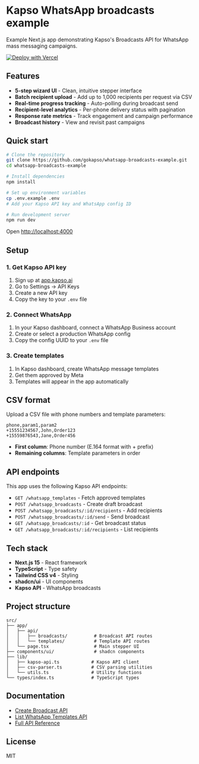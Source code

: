 # Kapso WhatsApp broadcasts example

Example Next.js app demonstrating Kapso's Broadcasts API for WhatsApp mass messaging campaigns.

[![Deploy with Vercel](https://vercel.com/button)](https://vercel.com/new/clone?repository-url=https%3A%2F%2Fgithub.com%2Fgokapso%2Fwhatsapp-broadcasts-example&env=KAPSO_API_KEY,WHATSAPP_CONFIG_ID,NEXT_PUBLIC_WHATSAPP_CONFIG_ID&envDescription=Required%20Kapso%20credentials&envLink=https%3A%2F%2Fdocs.kapso.ai)

## Features

- **5-step wizard UI** - Clean, intuitive stepper interface
- **Batch recipient upload** - Add up to 1,000 recipients per request via CSV
- **Real-time progress tracking** - Auto-polling during broadcast send
- **Recipient-level analytics** - Per-phone delivery status with pagination
- **Response rate metrics** - Track engagement and campaign performance
- **Broadcast history** - View and revisit past campaigns

## Quick start

```bash
# Clone the repository
git clone https://github.com/gokapso/whatsapp-broadcasts-example.git
cd whatsapp-broadcasts-example

# Install dependencies
npm install

# Set up environment variables
cp .env.example .env
# Add your Kapso API key and WhatsApp config ID

# Run development server
npm run dev
```

Open [http://localhost:4000](http://localhost:4000)

## Setup

### 1. Get Kapso API key

1. Sign up at [app.kapso.ai](https://app.kapso.ai)
2. Go to Settings → API Keys
3. Create a new API key
4. Copy the key to your `.env` file

### 2. Connect WhatsApp

1. In your Kapso dashboard, connect a WhatsApp Business account
2. Create or select a production WhatsApp config
3. Copy the config UUID to your `.env` file

### 3. Create templates

1. In Kapso dashboard, create WhatsApp message templates
2. Get them approved by Meta
3. Templates will appear in the app automatically

## CSV format

Upload a CSV file with phone numbers and template parameters:

```csv
phone,param1,param2
+15551234567,John,Order123
+15559876543,Jane,Order456
```

- **First column**: Phone number (E.164 format with + prefix)
- **Remaining columns**: Template parameters in order

## API endpoints

This app uses the following Kapso API endpoints:

- `GET /whatsapp_templates` - Fetch approved templates
- `POST /whatsapp_broadcasts` - Create draft broadcast
- `POST /whatsapp_broadcasts/:id/recipients` - Add recipients
- `POST /whatsapp_broadcasts/:id/send` - Send broadcast
- `GET /whatsapp_broadcasts/:id` - Get broadcast status
- `GET /whatsapp_broadcasts/:id/recipients` - List recipients

## Tech stack

- **Next.js 15** - React framework
- **TypeScript** - Type safety
- **Tailwind CSS v4** - Styling
- **shadcn/ui** - UI components
- **Kapso API** - WhatsApp broadcasts

## Project structure

```
src/
├── app/
│   ├── api/
│   │   ├── broadcasts/          # Broadcast API routes
│   │   └── templates/           # Template API routes
│   └── page.tsx                 # Main stepper UI
├── components/ui/               # shadcn components
├── lib/
│   ├── kapso-api.ts            # Kapso API client
│   ├── csv-parser.ts           # CSV parsing utilities
│   └── utils.ts                # Utility functions
└── types/index.ts              # TypeScript types
```

## Documentation

- [Create Broadcast API](https://docs.kapso.ai/api-reference/whatsapp-broadcasts/create-broadcast)
- [List WhatsApp Templates API](https://docs.kapso.ai/api-reference/whatsapp-templates/list-whatsapp-templates)
- [Full API Reference](https://docs.kapso.ai/api-reference)

## License

MIT
